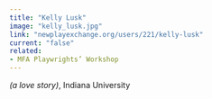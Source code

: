 ```yaml
---
title: "Kelly Lusk"
image: "kelly_lusk.jpg"
link: "newplayexchange.org/users/221/kelly-lusk"
current: "false"
related:
- MFA Playwrights’ Workshop
---
```


*(a love story)*, Indiana University

